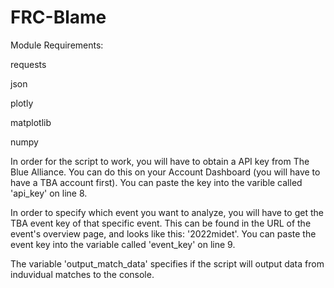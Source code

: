 # FRC-Blame

Module Requirements:

requests

json

plotly

matplotlib

numpy

In order for the script to work, you will have to obtain a API key from The Blue Alliance. You can do this on your Account Dashboard (you will have to have a TBA account first). You can paste the key into the varible called 'api_key' on line 8.

In order to specify which event you want to analyze, you will have to get the TBA event key of that specific event. This can be found in the URL of the event's overview page, and looks like this: '2022midet'. You can paste the event key into the variable called 'event_key' on line 9.

The variable 'output_match_data' specifies if the script will output data from induvidual matches to the console.

